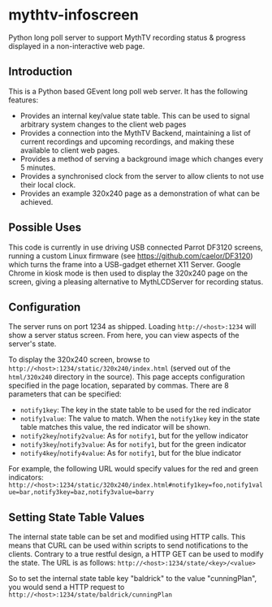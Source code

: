 mythtv-infoscreen
=================

Python long poll server to support MythTV recording status &amp; progress displayed in a non-interactive web page.

Introduction
------------

This is a Python based GEvent long poll web server. It has the following features:

* Provides an internal key/value state table. This can be used to signal arbitrary system changes to the client web pages
* Provides a connection into the MythTV Backend, maintaining a list of current recordings and upcoming recordings, and making these available to client web pages.
* Provides a method of serving a background image which changes every 5 minutes.
* Provides a synchronised clock from the server to allow clients to not use their local clock.
* Provides an example 320x240 page as a demonstration of what can be achieved.


Possible Uses
-------------

This code is currently in use driving USB connected Parrot DF3120 screens, running a custom Linux firmware (see https://github.com/caelor/DF3120) which turns the frame into a USB-gadget ethernet X11 Server. Google Chrome in kiosk mode is then used to display the 320x240 page on the screen, giving a pleasing alternative to MythLCDServer for recording status.


Configuration
-------------

The server runs on port 1234 as shipped. Loading `http://<host>:1234` will show a server status screen. From here, you can view aspects of the server's state.

To display the 320x240 screen, browse to `http://<host>:1234/static/320x240/index.html` (served out of the `html/320x240` directory in the source). This page accepts configuration specified in the page location, separated by commas. There are 8 parameters that can be specified:
* `notify1key`: The key in the state table to be used for the red indicator
* `notify1value`: The value to match. When the `notify1key` key in the state table matches this value, the red indicator will be shown.
* `notify2key`/`notify2value`: As for `notify1`, but for the yellow indicator
* `notify3key`/`notify3value`: As for `notify1`, but for the green indicator
* `notify4key`/`notify4value`: As for `notify1`, but for the blue indicator

For example, the following URL would specify values for the red and green indicators: `http://<host>:1234/static/320x240/index.html#notify1key=foo,notify1value=bar,notify3key=baz,notify3value=barry`


Setting State Table Values
--------------------------

The internal state table can be set and modified using HTTP calls. This means that CURL can be used within scripts to send notifications to the clients. Contrary to a true restful design, a HTTP GET can be used to modify the state. The URL is as follows: `http://<host>:1234/state/<key>/<value>`

So to set the internal state table key "baldrick" to the value "cunningPlan", you would send a HTTP request to `http://<host>:1234/state/baldrick/cunningPlan`



